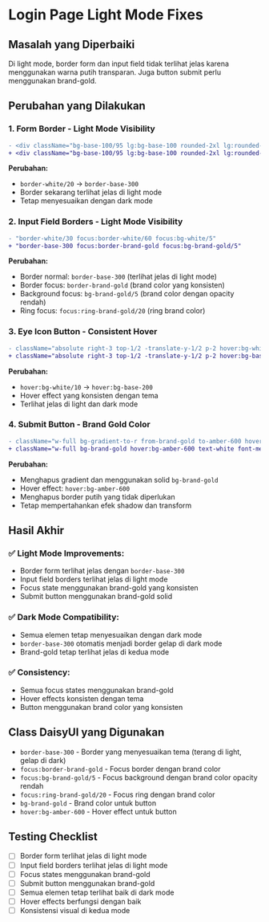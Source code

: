 # Login Page Light Mode Fixes

## Masalah yang Diperbaiki

Di light mode, border form dan input field tidak terlihat jelas karena menggunakan warna putih transparan. Juga button submit perlu menggunakan brand-gold.

## Perubahan yang Dilakukan

### 1. Form Border - Light Mode Visibility

```diff
- <div className="bg-base-100/95 lg:bg-base-100 rounded-2xl lg:rounded-2xl p-6 lg:p-8 shadow-xl lg:shadow-lg border-2 border-white/20 backdrop-blur-md">
+ <div className="bg-base-100/95 lg:bg-base-100 rounded-2xl lg:rounded-2xl p-6 lg:p-8 shadow-xl lg:shadow-lg border-2 border-base-300 backdrop-blur-md">
```

**Perubahan:**

- `border-white/20` → `border-base-300`
- Border sekarang terlihat jelas di light mode
- Tetap menyesuaikan dengan dark mode

### 2. Input Field Borders - Light Mode Visibility

```diff
- "border-white/30 focus:border-white/60 focus:bg-white/5"
+ "border-base-300 focus:border-brand-gold focus:bg-brand-gold/5"
```

**Perubahan:**

- Border normal: `border-base-300` (terlihat jelas di light mode)
- Border focus: `border-brand-gold` (brand color yang konsisten)
- Background focus: `bg-brand-gold/5` (brand color dengan opacity rendah)
- Ring focus: `focus:ring-brand-gold/20` (ring brand color)

### 3. Eye Icon Button - Consistent Hover

```diff
- className="absolute right-3 top-1/2 -translate-y-1/2 p-2 hover:bg-white/10 rounded-lg transition-colors touch-manipulation"
+ className="absolute right-3 top-1/2 -translate-y-1/2 p-2 hover:bg-base-200 rounded-lg transition-colors touch-manipulation"
```

**Perubahan:**

- `hover:bg-white/10` → `hover:bg-base-200`
- Hover effect yang konsisten dengan tema
- Terlihat jelas di light dan dark mode

### 4. Submit Button - Brand Gold Color

```diff
- className="w-full bg-gradient-to-r from-brand-gold to-amber-600 hover:from-amber-600 hover:to-brand-gold text-white font-medium py-4 lg:py-3 px-4 rounded-xl transition-all duration-200 disabled:opacity-50 disabled:cursor-not-allowed transform active:scale-[0.98] shadow-lg hover:shadow-xl text-base lg:text-sm touch-manipulation border border-white/20"
+ className="w-full bg-brand-gold hover:bg-amber-600 text-white font-medium py-4 lg:py-3 px-4 rounded-xl transition-all duration-200 disabled:opacity-50 disabled:cursor-not-allowed transform active:scale-[0.98] shadow-lg hover:shadow-xl text-base lg:text-sm touch-manipulation"
```

**Perubahan:**

- Menghapus gradient dan menggunakan solid `bg-brand-gold`
- Hover effect: `hover:bg-amber-600`
- Menghapus border putih yang tidak diperlukan
- Tetap mempertahankan efek shadow dan transform

## Hasil Akhir

### ✅ **Light Mode Improvements:**

- Border form terlihat jelas dengan `border-base-300`
- Input field borders terlihat jelas di light mode
- Focus state menggunakan brand-gold yang konsisten
- Submit button menggunakan brand-gold solid

### ✅ **Dark Mode Compatibility:**

- Semua elemen tetap menyesuaikan dengan dark mode
- `border-base-300` otomatis menjadi border gelap di dark mode
- Brand-gold tetap terlihat jelas di kedua mode

### ✅ **Consistency:**

- Semua focus states menggunakan brand-gold
- Hover effects konsisten dengan tema
- Button menggunakan brand color yang konsisten

## Class DaisyUI yang Digunakan

- `border-base-300` - Border yang menyesuaikan tema (terang di light, gelap di dark)
- `focus:border-brand-gold` - Focus border dengan brand color
- `focus:bg-brand-gold/5` - Focus background dengan brand color opacity rendah
- `focus:ring-brand-gold/20` - Focus ring dengan brand color
- `bg-brand-gold` - Brand color untuk button
- `hover:bg-amber-600` - Hover effect untuk button

## Testing Checklist

- [ ] Border form terlihat jelas di light mode
- [ ] Input field borders terlihat jelas di light mode
- [ ] Focus states menggunakan brand-gold
- [ ] Submit button menggunakan brand-gold
- [ ] Semua elemen tetap terlihat baik di dark mode
- [ ] Hover effects berfungsi dengan baik
- [ ] Konsistensi visual di kedua mode

